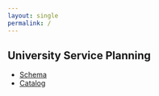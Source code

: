 ```yaml
---
layout: single
permalink: /
---
```

## University Service Planning

- [Schema](schema.md)
- [Catalog](catalog_constraints.md)
